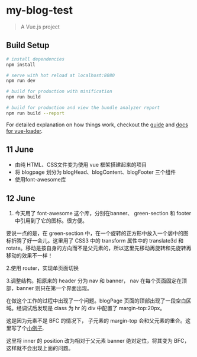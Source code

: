# my-blog-test

> A Vue.js project

## Build Setup

``` bash
# install dependencies
npm install

# serve with hot reload at localhost:8080
npm run dev

# build for production with minification
npm run build

# build for production and view the bundle analyzer report
npm run build --report
```

For detailed explanation on how things work, checkout the [guide](http://vuejs-templates.github.io/webpack/) and [docs for vue-loader](http://vuejs.github.io/vue-loader).


## 11 June

* 由纯 HTML、CSS文件变为使用 vue 框架搭建起来的项目
* 将 blogpage 划分为 blogHead、blogContent、blogFooter 三个组件
* 使用font-awesome库

## 12 June

1. 今天用了 font-awesome 这个库，分别在banner、 green-section 和 footer 中引用到了它的图标。很方便。

要说一点的是，在 green-section 中，在一个旋转的正方形中放入一个居中的图标折腾了好一会儿。这里用了 CSS3 中的 transform 属性中的 translate3d 和 rotate。移动是按自身的方向而不是父元素的，所以这里先移动再旋转和先旋转再移动的效果不一样！

2.使用 router，实现单页面切换

3.调整结构。把原来的 header 分为 nav 和 banner， nav 在每个页面固定在顶部，banner 则只在第一个界面出现。

在做这个工作的过程中出现了一个问题。blogPage 页面的顶部出现了一段空白区域。经调试后发现是 class 为 hr 的 div 中配置了 margin-top:20px。

这是因为元素不是 BFC 的情况下， 子元素的 margin-top 会和父元素的重合。这里写了个[小例子](https://jsfiddle.net/h6vzd6qc/3/).

这里将 inner 的 position 改为相对于父元素 banner 绝对定位，将其变为 BFC，这样就不会出现上面的问题。